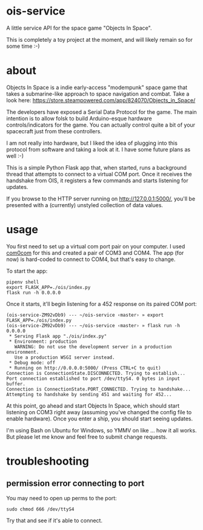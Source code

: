 # ois-service

A little service API for the space game "Objects In Space".

This is completely a toy project at the moment, and will likely remain so for some time :-)

# about

Objects In Space is a indie early-access "modempunk" space game that takes a submarine-like approach to space navigation and combat.
Take a look here: https://store.steampowered.com/app/824070/Objects_in_Space/

The developers have exposed a Serial Data Protocol for the game.
The main intention is to allow folsk to build Arduino-esque hardware controls/indicators for the game.
You can actually control quite a bit of your spacecraft just from these controllers.

I am not really into hardware, but I liked the idea of plugging into this protocol from software and taking a look at it.
I have some future plans as well :-)

This is a simple Python Flask app that, when started, runs a background thread that attempts to connect to a virtual COM port.
Once it receives the handshake from OIS, it registers a few commands and starts listening for updates.

If you browse to the HTTP server running on http://127.0.0.1:5000/, you'll be presented with a (currently) unstyled collection of data values.

# usage

You first need to set up a virtual com port pair on your computer.
I used [com0com](http://com0com.sourceforge.net/) for this and created a pair of COM3 and COM4.
The app (for now) is hard-coded to connect to COM4, but that's easy to change.

To start the app:

```
pipenv shell
export FLASK_APP=./ois/index.py
flask run -h 0.0.0.0
```

Once it starts, it'll begin listening for a 452 response on its paired COM port:

```
(ois-service-ZM92vDb9) --- ~/ois-service ‹master› » export FLASK_APP=./ois/index.py
(ois-service-ZM92vDb9) --- ~/ois-service ‹master› » flask run -h 0.0.0.0
 * Serving Flask app "./ois/index.py"
 * Environment: production
   WARNING: Do not use the development server in a production environment.
   Use a production WSGI server instead.
 * Debug mode: off
 * Running on http://0.0.0.0:5000/ (Press CTRL+C to quit)
Connection is ConnectionState.DISCONNECTED. Trying to establish...
Port connection established to port /dev/ttyS4. 0 bytes in input buffer.
Connection is ConnectionState.PORT_CONNECTED. Trying to handshake...
Attempting to handshake by sending 451 and waiting for 452...
```

At this point, go ahead and start Objects In Space, which should start listening on COM3 right away (assuming you've changed the config file to enable hardware).
Once you enter a ship, you should start seeing updates.

I'm using Bash on Ubuntu for Windows, so YMMV on like ... how it all works.
But please let me know and feel free to submit change requests.

# troubleshooting

## permission error connecting to port

You may need to open up perms to the port:

```
sudo chmod 666 /dev/ttyS4
```

Try that and see if it's able to connect.

